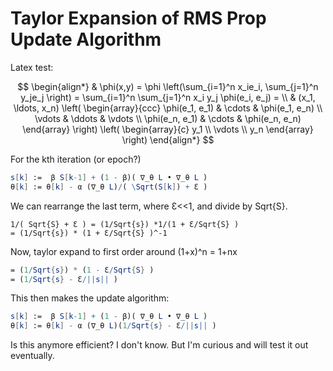 # Taylor Expansion of RMS Prop Update Algorithm

Latex test:

$$
\begin{align*}
  & \phi(x,y) = \phi \left(\sum_{i=1}^n x_ie_i, \sum_{j=1}^n y_je_j \right)
  = \sum_{i=1}^n \sum_{j=1}^n x_i y_j \phi(e_i, e_j) = \\
  & (x_1, \ldots, x_n) \left( \begin{array}{ccc}
      \phi(e_1, e_1) & \cdots & \phi(e_1, e_n) \\
      \vdots & \ddots & \vdots \\
      \phi(e_n, e_1) & \cdots & \phi(e_n, e_n)
    \end{array} \right)
  \left( \begin{array}{c}
      y_1 \\
      \vdots \\
      y_n
    \end{array} \right)
\end{align*}
$$

For the kth iteration (or epoch?)

```Mathematica
s[k] :=  β S[k-1] + (1 - β)( ∇_θ L • ∇_θ L )
θ[k] := θ[k] - α (∇_θ L)/( \Sqrt(S[k]) + Ɛ )
```

We can rearrange the last term, where Ɛ<<1, and divide by Sqrt{S}.

```Mathetmatica
1/( Sqrt{S} + Ɛ ) = (1/Sqrt{s}) *1/(1 + Ɛ/Sqrt{S} )
= (1/Sqrt{s}) * (1 + Ɛ/Sqrt{S} )^-1
```

Now, taylor expand to first order around (1+x)^n = 1+nx

```Mathematica
= (1/Sqrt{s}) * (1 - Ɛ/Sqrt{S} )
= (1/Sqrt{s} - Ɛ/||s|| )
```

This then makes the update algorithm: 

```Mathematica
s[k] :=  β S[k-1] + (1 - β)( ∇_θ L • ∇_θ L )
θ[k] := θ[k] - α (∇_θ L)(1/Sqrt{s} - Ɛ/||s|| )
```

Is this anymore efficient? I don't know. But I'm curious and will test it out eventually.